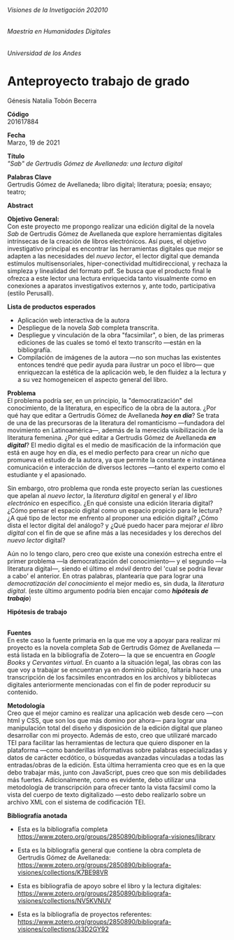###### Visiones de la Invetigación 202010 
###### Maestría en Humanidades Digitales
###### Universidad de los Andes


# Anteproyecto trabajo de grado

Génesis Natalia Tobón Becerra 

**Código** <br /> 
201617884

**Fecha** <br />
Marzo, 19 de 2021

**Título** <br />
_"Sab" de Gertrudis Gómez de Avellaneda: una lectura digital_


**Palabras Clave** <br />
Gertrudis Gómez de Avellaneda; libro digital; literatura; poesía; ensayo; teatro;

**Abstract**

**Objetivo General:** <br />
Con este proyecto me propongo realizar una edición digital de la novela _Sab_ de Gertrudis Gómez de Avellaneda que explore herramientas digitales intrínsecas de la creación de libros electrónicos. Así pues, el objetivo investigativo principal es encontrar las herramientas digitales que mejor se adapten a las necesidades del _nuevo lector_, el lector digital que demanda estímulos multisensoriales, hiper-conectividad multidireccional, y rechaza la simpleza y linealidad del formato pdf. Se busca que el producto final le ofrezca a este lector una lectura enriquecida tanto visualmente como en conexiones a aparatos investigativos externos y, ante todo, participativa (estilo Perusall).

**Lista de productos esperados**
* Aplicación web interactiva de la autora
* Despliegue de la novela _Sab_ completa transcrita.
* Despliegue y vinculación de la obra "facsimilar", o bien, de las primeras ediciones de las cuales se tomó el texto transcrito —están en la bibliografía.
* Compilación de imágenes de la autora —no son muchas las existentes entonces tendré que pedir ayuda para ilustrar un poco el libro— que enriquezcan la estética de la aplicación web, le den fluidez a la lectura y a su vez homogeneicen el aspecto general del libro.


**Problema** <br />
El problema podría ser, en un principio, la "democratización" del conocimiento, de la literatura, en específico de la obra de la autora. ¿Por qué hay que editar a Gertrudis Gómez de Avellaneda ***hoy en día***? Se trata de una de las precursoras de la literatura del romanticismo —fundadora del movimiento en Latinoamérica—, además de la merecida visibilización de la literatura femenina. ¿Por qué editar a Gertrudis Gómez de Avellaneda ***en digital***? El medio digital es el medio de masificación de la información que está en auge hoy en día, es el medio perfecto para crear un _nicho_ que promueva el estudio de la autora, ya que permite la constante e instantánea comunicación e interacción de diversos lectores —tanto el experto como el estudiante y el apasionado.

Sin embargo, otro problema que ronda este proyecto serían las cuestiones que apelan al _nuevo lector_, la _literatura digital_ en general y _el libro electrónico_ en específico. ¿En qué consiste una edición literaria digital? ¿Cómo pensar el espacio digital como un espacio propicio para le lectura? ¿A qué tipo de lector me enfrento al proponer una edición digital? ¿Cómo dista el lector digital del análogo? y ¿Qué puedo hacer para mejorar _el libro digital_ con el fin de que se afine más a las necesidades y los derechos del _nuevo lector_ digital?

Aún no lo tengo claro, pero creo que existe una conexión estrecha entre el primer problema —la democratización del conocimiento— y el segundo —la literatura digital—, siendo el último el _móvil_ dentro del 'cual se podría llevar a cabo' el anterior. En otras palabras, plantearía que para lograr una _democratización del conocimiento_ el mejor medio es, sin duda, la _literatura digital_. (este último argumento podría bien encajar como ***hipótesis de trabajo***)

**Hipótesis de trabajo** <br /><br />

**Fuentes** <br />
En este caso la fuente primaria en la que me voy a apoyar para realizar mi proyecto es la novela completa _Sab_ de Gertrudis Gómez de Avellaneda &mdash;está listada en la bibliografía de Zotero&mdash; la que se encuentra en _Google Books_ y _Cervantes virtual_. En cuanto a la situación legal, las obras con las que voy a trabajar se encuentran ya en dominio público, faltaría hacer una transcripción de los facsímiles encontrados en los archivos y bibliotecas digitales anteriormente mencionadas con el fin de poder reproducir su contenido.<br />

**Metodología** <br />
Creo que el mejor camino es realizar una aplicación web desde cero &mdash;con html y CSS, que son los que más domino por ahora&mdash; para lograr una manipulación total del diseño y disposición de la edición digital que planeo desarrollar con mi proyecto. Además de esto, creo que utilizaré marcado TEI para facilitar las herramientas de lectura que quiero disponer en la plataforma &mdash;como banderillas informativas sobre palabras especializadas y datos de carácter ecdótico, o búsquedas avanzadas vinculadas a todas las entradas/obras de la edición. Esta última herramienta creo que es en la que debo trabajar más, junto con JavaScript, pues creo que son mis debilidades más fuertes. Adicionalmente, como es evidente, debo utilizar una metodología de transcripción para ofrecer tanto la vista facsímil como la vista del cuerpo de texto digitalizado &mdash;esto debo realizarlo  sobre un archivo XML con el sistema de codificación TEI.
 <br />

**Bibliografía anotada**
* Esta es la bibliografía completa https://www.zotero.org/groups/2850890/bibliografa-visiones/library
 
* Esta es la bibliografía general que contiene la obra completa de Gertrudis Gómez de Avellaneda: https://www.zotero.org/groups/2850890/bibliografa-visiones/collections/K7BE98VR

* Esta es bibliografía de apoyo sobre el libro y la lectura digitales: https://www.zotero.org/groups/2850890/bibliografa-visiones/collections/NV5KVNUV 

* Esta es la bibliografía de proyectos referentes: https://www.zotero.org/groups/2850890/bibliografa-visiones/collections/33D2GY92
<br />

